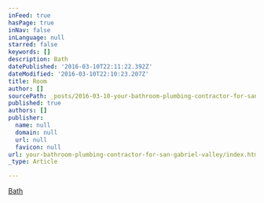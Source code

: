 ```yaml
---
inFeed: true
hasPage: true
inNav: false
inLanguage: null
starred: false
keywords: []
description: Bath
datePublished: '2016-03-10T22:11:22.392Z'
dateModified: '2016-03-10T22:10:23.207Z'
title: Room
author: []
sourcePath: _posts/2016-03-10-your-bathroom-plumbing-contractor-for-san-gabriel-valley.md
published: true
authors: []
publisher:
  name: null
  domain: null
  url: null
  favicon: null
url: your-bathroom-plumbing-contractor-for-san-gabriel-valley/index.html
_type: Article

---
```

[Bath][0]

[0]: null